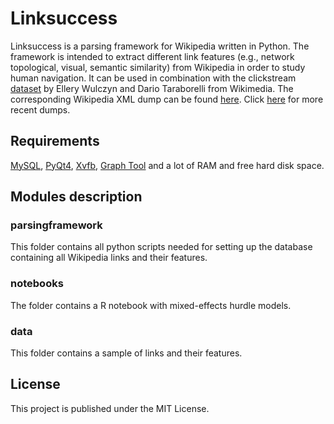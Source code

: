 # Linksuccess #
Linksuccess is a parsing framework for Wikipedia written in Python. The framework is intended to extract different link features (e.g., network topological, visual, semantic similarity) from Wikipedia in order to study human navigation. 
It can be used in combination with the clickstream [dataset](http://ewulczyn.github.io/Wikipedia_Clickstream_Getting_Started/) by Ellery Wulczyn and Dario Taraborelli from Wikimedia. 
The corresponding Wikipedia XML dump can be found [here](https://archive.org/details/enwiki-20150304). Click [here](https://en.wikipedia.org/wiki/Wikipedia:Database_download) for more recent dumps.

## Requirements ##
[MySQL](https://www.mysql.com/), [PyQt4](https://www.riverbankcomputing.com/software/pyqt/intro), [Xvfb](https://en.wikipedia.org/wiki/Xvfb), [Graph Tool](https://graph-tool.skewed.de/)
and a lot of RAM and free hard disk space.


## Modules description  ##

### parsingframework ###
This folder contains all python scripts needed for setting up the database containing all Wikipedia links and their features.

### notebooks ###
The folder contains a R notebook with mixed-effects hurdle models.  


### data ###
This folder contains a sample of links and their features. 

## License ##
This project is published under the MIT License.

